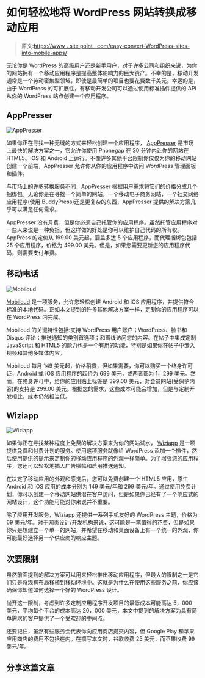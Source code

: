 # 如何轻松地将 WordPress 网站转换成移动应用

> 原文:[https://www . site point . com/easy-convert-WordPress-sites-into-mobile-apps/](https://www.sitepoint.com/easily-convert-wordpress-sites-into-mobile-apps/)

无论你是 WordPress 的高级用户还是新手用户，对于许多公司和组织来说，为你的网站拥有一个移动应用程序是提高整体影响力的巨大资产。不幸的是，移动开发通常是一个劳动密集型领域，即使是最简单的项目也要花费数千美元。幸运的是，由于 WordPress 的可扩展性，有移动开发公司可以通过使用标准插件提供的 API 从你的 WordPress 站点创建一个应用程序。

## AppPresser

![AppPresser](../Images/080b194d230e92e83a516be709058df2.png)

如果你正在寻找一种无缝的方式来轻松创建一个应用程序， [AppPresser](http://apppresser.com/) 是市场上最快的解决方案之一，它允许你使用 Phonegap 在 30 分钟内让你的网站在 HTML5、iOS 和 Android 上运行。不像许多其他平台限制你仅仅为你的移动网站创建一个前端，AppPresser 允许你从你的应用程序中访问 WordPress 管理面板和插件。

与市场上的许多转换服务不同，AppPresser 根据用户需求将它们的价格分成几个捆绑包。无论你是在寻找一个简单的网站，一个移动电子商务网站，一个社交网络应用程序(使用 BuddyPress)还是更复杂的东西，AppPresser 提供的解决方案几乎可以满足任何需求。

AppPresser 没有月费，但是你必须自己托管你的应用程序。虽然托管应用程序对一些人来说是一种负担，但这样做的好处是你可以维护自己代码的所有权。AppPress 的定价从 199.00 美元起，涵盖多达 5 个应用程序，而代理捆绑包包括 25 个应用程序，价格为 499.00 美元。但是，如果您需要更新您的应用程序代码，则需要支付年费。

## 移动电话

![Mobiloud](../Images/75238ef2916dbc8cffe56df9d7314e57.png)

[Mobiloud](http://www.mobiloud.com/) 是一项服务，允许您轻松创建 Android 和 iOS 应用程序，并提供符合标准的本地代码。正如本文提到的许多其他解决方案一样，定制你的应用程序可以在 WordPress 内完成。

Mobiloud 的关键特性包括:支持 WordPress 用户账户；WordPress、脸书和 Disqus 评论；推送通知的类别首选项；和离线访问您的内容。在帖子中集成定制 JavaScript 和 HTML5 的能力也是一个有用的功能，特别是如果你在帖子中嵌入视频和其他多媒体内容。

Mobiloud 每月 149 美元起，价格稍贵，但如果需要，你可以购买一个终身许可证，Android 或 iOS 应用程序的起价为 699 美元，或两者都为 1，299 美元。然而，在终身许可中，给你的应用贴上标签是 399.00 美元，对会员网站(受保护内容)的支持是 299.00 美元。根据您的需求，这些成本可能会增加，但是与定制开发相比，成本仍然相当低。

## Wiziapp

![Wiziapp](../Images/e4d2452a164ee715b49749dd52d19796.png)

如果你正在寻找某种程度上免费的解决方案来为你的网站试水， [Wiziapp](http://www.wiziapp.com/) 是一项提供免费和付费计划的服务。使用这项服务就像给 WordPress 添加一个插件，然后使用提供的提示来定制你的移动应用程序的外观一样简单。为了增强您的应用程序，您还可以轻松地插入广告横幅和启用推送通知。

在决定了移动应用的外观和感觉后，您可以免费创建一个 HTML5 应用，原生 Android 和 iOS 应用的成本分别为 149 美元/年和 299 美元/年。通过使用免费计划，你可以创建一个移动网站供潜在客户访问，但是如果你已经有了一个响应式的网站设计，这个功能可能对你来说并不重要。

除了应用开发服务，Wiziapp 还提供一系列手机友好的 WordPress 主题，价格为 69 美元/年。对于网页设计/开发机构来说，这可能是一笔值得的花费，但是如果你只是想建立一个单一的网站，并希望在移动和桌面设备上有一个统一的外观，你可能最好选择另一个供应商的响应主题。

## 次要限制

虽然前面提到的解决方案可以用来轻松推出移动应用程序，但最大的限制之一是它们只是将现有布局移植到移动环境中。这就是为什么在使用这些服务之前，你应该确保你知道如何选择一个好的 WordPress 设计。

抛开这一限制，考虑到许多定制应用程序开发项目的最低成本可能高达 5，000 美元，平均每个平台的成本高达 20，000 美元，本文中提到的解决方案为具有简单需求的客户提供了一个受欢迎的中间点。

还要记住，虽然有些服务会代表你向应用商店提交内容，但 Google Play 和苹果应用商店的费用不包括在内。在撰写本文时，谷歌收费 25 美元，而苹果收费 99 美元/年。

## 分享这篇文章